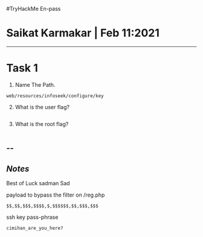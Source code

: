 #TryHackMe En-pass

# Saikat Karmakar | Feb 11:2021

--------------------------------------------------------------------------

# Task 1 
1. Name The Path.
```
web/resources/infoseek/configure/key
```
2. What is the user flag?
```

```
3. What is the root flag?
```

```


--
-----------
***Notes***
-----------

Best of Luck
sadman
Sad

payload to bypass the filter on /reg.php
```
$$,$$,$$$,$$$$,$,$$$$$$,$$,$$$,$$$
```

ssh key pass-phrase 
```
cimihan_are_you_here?
```